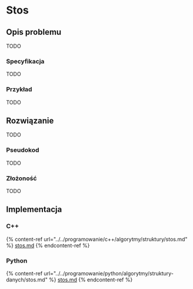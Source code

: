 # Stos

## Opis problemu

TODO

### Specyfikacja

TODO

### Przykład

TODO

## Rozwiązanie

TODO

### Pseudokod

TODO

### Złożoność

TODO

## Implementacja

### C++

{% content-ref url="../../programowanie/c++/algorytmy/struktury/stos.md" %}
[stos.md](../../programowanie/c++/algorytmy/struktury/stos.md)
{% endcontent-ref %}

### Python

{% content-ref url="../../programowanie/python/algorytmy/struktury-danych/stos.md" %}
[stos.md](../../programowanie/python/algorytmy/struktury-danych/stos.md)
{% endcontent-ref %}
